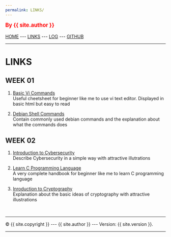 ```yaml
---
permalink: LINKS/
---
```

<span style="color:red; font-weight:bold; font-size:larger;">By {{ site.author }}</span>
<br><br>
[HOME](https://hafizhdh.github.io/os222/) ---
[LINKS](https://hafizhdh.github.io/os222/LINKS/) ---
[LOG](https://hafizhdh.github.io/os222/TXT/mylog.txt) ---
[GITHUB](https://github.com/hafizhdh/os222)
<br>
<hr>

# LINKS

## WEEK 01
1. [Basic Vi Commands](https://docs.oracle.com/cd/E19253-01/806-7612/editorvi-tbl-83/index.html)<br>
Useful cheetsheet for beginner like me to use vi text editor. Displayed in basic html but easy to read

2. [Debian Shell Commands](https://wiki.debian.org/ShellCommands)<br>
Contain commonly used debian commands and the explanation about what the commands does

## WEEK 02
1. [Introduction to Cybersecurity](https://www.youtube.com/watch?v=ULGILG-ZhO0)<br>
Describe Cybersecurity in a simple way with attractive illutrations
 
2. [Learn C Programming Language](https://www.freecodecamp.org/news/the-c-beginners-handbook/)<br>
A very complete handbook for beginner like me to learn C programming language

3. [Inroduction to Cryptography](https://www.youtube.com/watch?v=5jpgMXt1Z9Y)<br>
Explanation about the basic ideas of cryptography with attractive illustrations


<br>
<hr>
&copy; {{ site.copyright }} --- {{ site.author }} --- Version: {{ site.version }}.
<hr>
<br>
